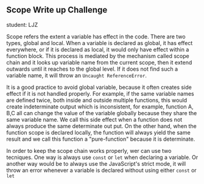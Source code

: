 ## Scope Write up Challenge
student: LJZ

Scope refers the extent a variable has effect in the code. There are two types, global and local. When a variable is declared as global, it has effect everywhere, or if it is declared as local, it would only have effect within a function block. This process is mediated by the mechanism called scope chain and it looks up variable name from the current scope, then it extend outwards until it reaches to the global level. If it does not find such a variable name, it will throw an `Uncaught ReferenceError`.

It is a good practice to avoid global variable, because it often creates side effect if it is not handled properly. For example, if the same variable names are defined twice, both inside and outside multiple functions, this would create indeterminate output which is inconsistent, for example, function A, B,C all can change the value of the variable globally because they share the same variable name. We call this side effect when a function does not always produce the same determinate out put. On the other hand, when the function scope is declared locally, the function will always yield the same result and we call this function a "pure-function" because it is determinate.

In order to keep the scope chain works properly, wer can use two tecniques. One way is always use `const` or `let` when declaring a variable. Or another way would be to always use the JavaScript's strict mode, it will throw an error whenever a variable is declared without using either `const` or `let`
